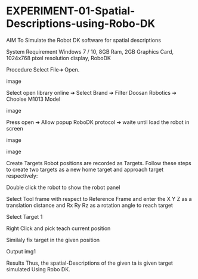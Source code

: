 # EXPERIMENT-01-Spatial-Descriptions-using-Robo-DK
AIM
To Simulate the Robot DK software for spatial descriptions

System Requirement
Windows 7 / 10, 8GB Ram, 2GB Graphics Card, 1024x768 pixel resolution display, RoboDK

Procedure
Select File➔ Open.

image

Select open library online ➔ Select Brand ➔ Filter Doosan Robotics ➔ Choolse M1013 Model

image

Press open ➔ Allow popup RoboDK protocol ➔ waite until load the robot in screen

image

image

Create Targets
Robot positions are recorded as Targets. Follow these steps to create two targets as a new home target and approach target respectively:

Double click the robot to show the robot panel

Select Tool frame with respect to Reference Frame and enter the X Y Z as a translation distance and Rx Ry Rz as a rotation angle to reach target

Select Target 1

Right Click and pick teach current position

Similaly fix target in the given position

Output
img1

Results
Thus, the spatial-Descriptions of the given ta is given target simulated Using Robo DK.
